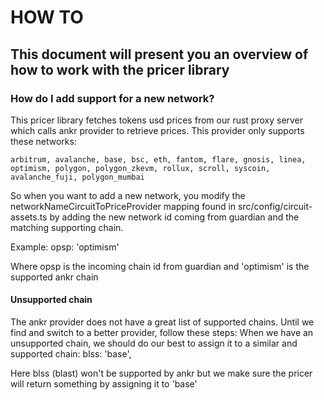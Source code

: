 # HOW TO

## This document will present you an overview of how to work with the pricer library

### How do I add support for a new network?
This pricer library fetches tokens usd prices from our rust proxy server which calls ankr provider to retrieve prices.
This provider only supports these networks:
```env
arbitrum, avalanche, base, bsc, eth, fantom, flare, gnosis, linea, optimism, polygon, polygon_zkevm, rollux, scroll, syscoin, avalanche_fuji, polygon_mumbai
```

So when you want to add a new network, you modify the networkNameCircuitToPriceProvider mapping found in src/config/circuit-assets.ts by adding the new network id coming from guardian and the matching supporting chain. 

Example: opsp: 'optimism'

Where opsp is the incoming chain id from guardian and 'optimism' is the supported ankr chain

#### Unsupported chain
The ankr provider does not have a great list of supported chains. Until we find and switch to a better provider, follow these steps:
When we have an unsupported chain, we should do our best to assign it to a similar and supported chain:
blss: 'base',

Here blss (blast) won't be supported by ankr but we make sure the pricer will return something by assigning it to 'base'